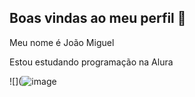## Boas vindas ao meu perfil 💙

Meu nome é João Miguel

Estou estudando programação na Alura




![](![image](https://github.com/user-attachments/assets/90e4c92f-b0fd-4299-a306-c4aace511895)


